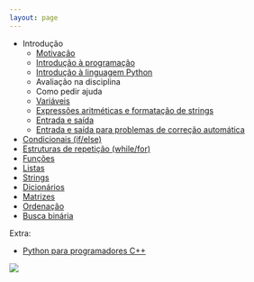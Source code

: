 ```yaml
---
layout: page
---
```


- Introdução
  - [Motivação](https://docs.google.com/presentation/d/1L70pAPrIstAOukWUIAEPKGXnzVXo46hV4m6BVAWkdnY/edit)
  - [Introdução à programação](00a-intro-programacao)
  - [Introdução à linguagem Python](00b-intro-python)
  - Avaliação na disciplina
  - Como pedir ajuda
  - [Variáveis](01a-variaveis)
  - [Expressões aritméticas e formatação de strings](01b-expressoes)
  - [Entrada e saída](01c-entrada-saida)
  - [Entrada e saída para problemas de correção automática](https://docs.google.com/presentation/d/1wTuChjtp-tPVXElQVtBanVULWNsoeN-vDv9C2ZK_5Vo/edit?usp=sharing)
- [Condicionais (if/else)](02-if-else)
- [Estruturas de repetição (while/for)](https://docs.google.com/presentation/d/1fIC4ntPE-z-rJNGRwaMYT6U64yitrdRe7SORdhAXNDo/edit?usp=sharing)
- [Funções](https://docs.google.com/presentation/d/1WwM1eyjoHY1AjlFB-QMLRkpf282d8reQ_gSj32hWo-k/edit)
- [Listas](https://docs.google.com/presentation/d/1CwoiceFgppt3yvQ5udZ4GjHmx9WY7ORTbUjNfC-asrs/edit)
- [Strings](https://docs.google.com/presentation/d/189Y5hcDkxrv_O_MBbK816_ERWpE4hQMJIeLS3OFrNAQ/edit)
- [Dicionários](https://docs.google.com/presentation/d/1nUkODdvlRfckESn8dOYoD-LUw8qMPGvX7H30NsnToos/edit)
- [Matrizes](https://docs.google.com/presentation/d/1uqPeYzrX8k_jQJSxAdn5zwnX4agrADUbwHzgZXJtbIo/edit)
- [Ordenação](https://docs.google.com/presentation/d/1iLvHy1G085masAq-_qO2Ml4hMOSCcYEmruCf_gW2U_Y/edit)
- [Busca binária](https://docs.google.com/presentation/d/1BEviB3aF6jBwchBOq7UxBt13fbA1NxWcFFUvUpPTZAo/edit)

Extra:

- [Python para programadores C++](https://docs.google.com/document/d/1SkQrwLixZjPvFuiEJQcR5iObTigd88wwwpqoj_rzroQ/edit)

![](ilp-pd-logo.png)

